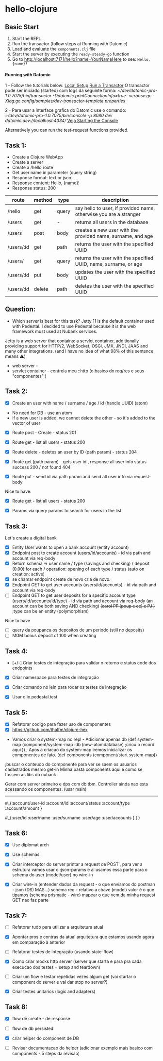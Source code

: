 # hello-clojure

## Basic Start

1. Start the REPL
2. Run the transactor (follow steps at Running with Datomic)
3. Load and evaluate the `components.clj` file
4. Start the server by executing the `ready-steady-go` function
5. Go to [http://localhost:7171/hello?name=YourNameHere](http://localhost:7171/hello?name=Carol) to see: `Hello, {name}!`

#### Running with Datomic
1 - Follow the tutorials below:
[Local Setup](https://docs.datomic.com/setup/setup.html) 
[Run a Transactor](https://docs.datomic.com/peer-tutorial/transactor.html)
O transactor pode ser iniciado (started) com logs da seguinte forma:
*~/dev/datomic-pro-1.0.7075/bin/transactor -Ddatomic.printConnectionInfo=true -verbose:gc -Xlog:gc config/samples/dev-transactor-template.properties*

2 - Para usar a interface grafica do Datomic use o comando: 
*~/dev/datomic-pro-1.0.7075/bin/console -p 8080 dev datomic:dev://localhost:4334/*
[Veja Starting the Console](https://docs.datomic.com/resources/console.html)


Alternatively you can run the test-request functions provided.

## Task 1:
- Create a Clojure WebApp
- Create a server
- Create a /hello route
- Get user name in parameter (query string)
- Response format: text or json 
- Response content: Hello, {name}! 
- Response status: 200

| route       | method | type   | description                                                       |
|-------------|--------|--------|-------------------------------------------------------------------|
| /hello      | get    | query  | say hello to user, if provided name, otherwise you are a stranger |
| /users      | get    | -      | returns all users in the database                                 |
| /users      | post   | body   | creates a new user with the provided name, surname, and age       |
| /users/:id  | get    | path   | returns the user with the specified UUID                          |
| /users/     | get    | query  | returns the user with the specified UUID, name, surname, or age   |
| /users/:id  | put    | body   | updates the user with the specified UUID                          |
| /users/:id  | delete | path   | deletes the user with the specified UUID                          |



## Question:

- Which server is best for this task?
Jetty 11 is the default container used with Pedestal. I decided to use Pedestal because it is the web framework must used at Nubank services.

Jetty is a web server that contains: a servlet container, additionally providing support for HTTP/2, WebSocket, OSGi, JMX, JNDI, JAAS and many other integrations. (and I have no idea of what 98% of this sentence means ⚠️)
 - web server - 
 - servlet container - controla meu ::http (o basico do req/res e seus "componentes" )


## Task 2:

- [x] Create an user with name / surname / age / id (handle UUID)
(atom)
- No need for DB - use an atom
- If a new user is added, we cannot delete the other - so it's added to the vector of user

- [x] Route post - Create - status 201
- [x] Route get - list all users - status 200
- [x] Route delete - deletes an user by ID (path param) - status 204
- [x] Route get (path param) - gets user id , response all user info
status success 200 / not found 404
- [x] Route put - send id via path param and send all user info via request-body


Nice to have:
- [x] Route get - list all users - status 200
- [x] Params via query params to search for users in the list 


## Task 3:
Let's create a digital bank
- [x] Entity User wants to open a bank account (entity account)
- [x] Endpoint post to create account (users/id/accounts) - id via path and account via req-body
- [x] Return schema -> user name / type (savings and checking) / deposit (0.00) for each / operation: opening of each type / status (auto on creation: active)
- [x] se chamar endpoint create de novo cria de novo.
- [x] Endpoint GET to get user accounts (users/id/accounts) - id via path and account via req-body
- [ ] Endpoint GET to get user deposits for a specific account type (users/id/accounts/id/type) - id via path and account via req-body (an account can be both saving AND checking) ~~(carol PF (poup e cc) e PJ )~~
;type can be an entity (polymorphism)

Nice to have
- [ ] query da poupanca os depositos de um periodo (still no deposits)
- [ ] MGM bonus deposit of 100 when creating 

## Task 4:
- [+/-] Criar testes de integração para validar o retorno e status code dos endpoints
- [x] Criar namespace para testes de integração
- [x] Criar comando no lein para rodar os testes de integração
- [x] Usar o io.pedestal.test


## Task 5:
- [x] Refatorar codigo para fazer uso de componentes
- [x] https://github.com/thalfm/clojure-hex
- Vamos criar o system-map no repl - Adicionar apenas db
(def system-map
  (component/system-map
          :db (new-atomdatabase) ;criou o record aqui
        ))
; Apos a criacao do system-map iremos inicializar os componentes de fato. 
(def components (component/start system-map))

;buscar o conteudo do componente para ver se saem os usuarios cadastrados mesmo
get-in
Minha pasta components aqui é como se fossem as libs do nubank 

Gerar com server primeiro e dps com db tbm.
Controller ainda nao esta acessando os componentes. (usar main)

---
#_{:account/user-id 
 :account/id 
 :account/status
 :account/type
 :account/amount 
 }


#_{:user/id
 :user/name
 :user/surname
 :user/age
 :user/accounts [ ]
}


## Task 6:
- [x] Use diplomat arch 
- [x] Use schemas 
- [x] Criar interceptor do server 
printar a request de POST , para ver a estrutura
vamos usar o :json-params e ai usamos essa parte para o schema do user (model/user) no wire-in
- [x] Criar wire-in (entender dados da request -  o que enviamos do postman - json (DS) MAS...)
schema req - relativo a chave (model)
valor é o que tipamos (schema prismatic - wire)
mapear o que vem da minha request
GET nao faz parte


## Task 7:
- [ ] Refatorar tudo para utilizar a arquitetura atual
- [x] Apontar pros e contras da atual arquitetura que estamos usando agora em comparação à anterior
- [ ] Refatorar testes de integração (usando state-flow)
- [x] Como criar mocks http server (server que starta e para pra cada execucao dos testes = setup and teardown)
- [ ] Criar um flow e testar repetidas vezes algum get (vai startar o component do server e vai dar stop no server?)
- [x] Criar testes unitarios (logic and adapters)


## Task 8:
- [x] flow de create - de response
- [ ] flow de db persisted
- [x] criar helper do component de DB
- [ ] Revisar documentacao do helper (adicionar exemplo mais basico com components - 5 steps da revisao)




